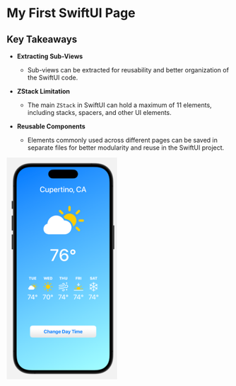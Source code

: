 # My First SwiftUI Page

## Key Takeaways

- **Extracting Sub-Views**
  - Sub-views can be extracted for reusability and better organization of the SwiftUI code.

- **ZStack Limitation**
  - The main `ZStack` in SwiftUI can hold a maximum of 11 elements, including stacks, spacers, and other UI elements.

- **Reusable Components**
  - Elements commonly used across different pages can be saved in separate files for better modularity and reuse in the SwiftUI project.

<img src="/screen.png" width="250" height="500">

